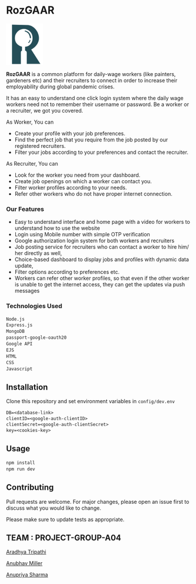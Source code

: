 # RozGAAR 
<img src="/public/img/Rozgaar-logo.png" width=100>

**RozGAAR** is a common platform for daily-wage workers (like painters, gardeners etc) and their recruiters to connect in order to
increase their employability during global pandemic crises.

It has an easy to understand one click login system where the daily wage workers need not to remember their username or password. Be a worker or a recruiter, we got you covered. 

As Worker, You can 

* Create your profile with your job preferences.
* Find the perfect job that you require from the job posted by our registered recruiters.
* Filter your jobs according to your preferences and contact the recruiter.

As Recruiter, You can 
* Look for the worker you need from your dashboard.
* Create job openings on which a worker can contact you.
* Filter worker profiles according to your needs.
* Refer other workers who do not have proper internet connection.

### Our Features
- Easy to understand interface and home page with a video for workers to understand how to use the website
- Login using Mobile number with simple OTP verification
- Google authorization login system for both workers and recruiters 
- Job posting service for recruiters who can contact a worker to hire him/ her directly as well, 
- Choice-based dashboard to display jobs and profiles with dynamic data update, 
- Filter options according to preferences etc.
- Workers can refer other worker profiles, so that even if the other worker is unable to get the internet access, they can get the updates via push messages

### Technologies Used 
```bash
Node.js
Express.js
MongoDB
passport-google-oauth20
Google API
EJS
HTML
CSS
Javascript
```


## Installation

Clone this repository and set environment variables in `config/dev.env`

```visual studio code
DB=<database-link>
clientID=<google-auth-clientID>
clientSecret=<google-auth-clientSecret>
key=<cookies-key>
```

## Usage

```bash
npm install
npm run dev 
```

## Contributing
Pull requests are welcome. For major changes, please open an issue first to discuss what you would like to change.

Please make sure to update tests as appropriate.

## TEAM : PROJECT-GROUP-A04
[Aradhya Tripathi](https://github.com/Aradhya-12)

[Anubhav Miller](https://github.com/mravtechinfo)

[Anupriya Sharma](https://github.com/anupriya567)

